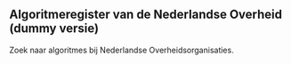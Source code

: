 ## Algoritmeregister van de Nederlandse Overheid (dummy versie)

Zoek naar algoritmes bij Nederlandse Overheidsorganisaties.

